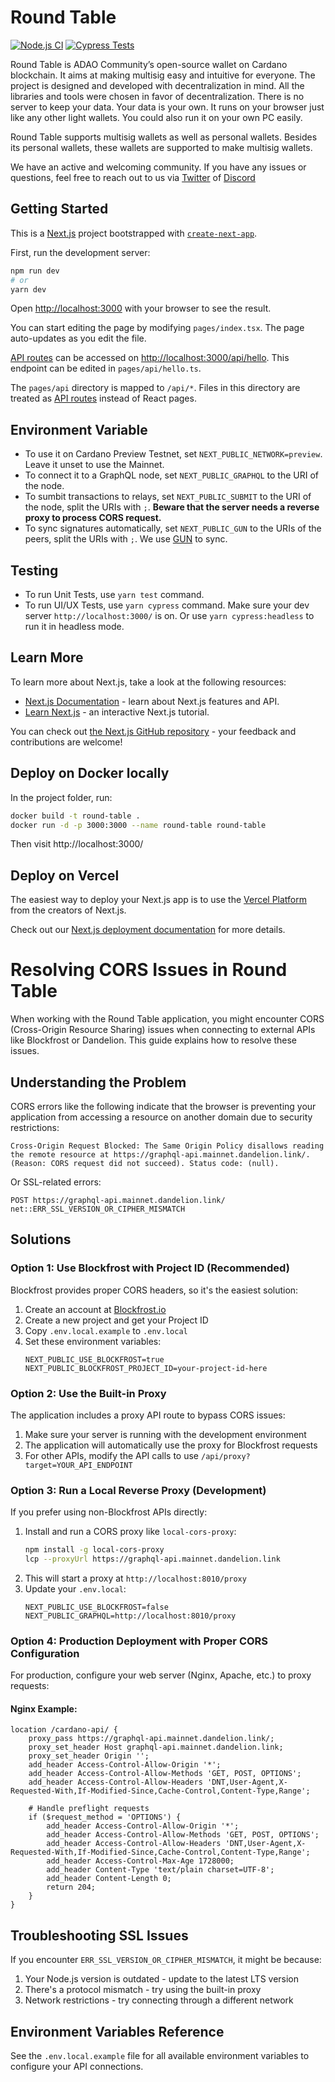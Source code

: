 # Round Table

[![Node.js CI](https://github.com/ADAOcommunity/round-table/actions/workflows/node.js.yml/badge.svg)](https://github.com/ADAOcommunity/round-table/actions/workflows/node.js.yml)
[![Cypress Tests](https://github.com/ADAOcommunity/round-table/actions/workflows/cypress.yml/badge.svg)](https://github.com/ADAOcommunity/round-table/actions/workflows/cypress.yml)

Round Table is ADAO Community’s open-source wallet on Cardano blockchain. It aims at making multisig easy and intuitive for everyone. The project is designed and developed with decentralization in mind. All the libraries and tools were chosen in favor of decentralization. There is no server to keep your data. Your data is your own. It runs on your browser just like any other light wallets. You could also run it on your own PC easily.

Round Table supports multisig wallets as well as personal wallets. Besides its personal wallets, these wallets are supported to make multisig wallets.

We have an active and welcoming community. If you have any issues or questions, feel free to reach out to us via [Twitter](https://twitter.com/adaocommunity) of [Discord](https://discord.gg/BGuhdBXQFU)

## Getting Started

This is a [Next.js](https://nextjs.org/) project bootstrapped with [`create-next-app`](https://github.com/vercel/next.js/tree/canary/packages/create-next-app).

First, run the development server:

```bash
npm run dev
# or
yarn dev
```

Open [http://localhost:3000](http://localhost:3000) with your browser to see the result.

You can start editing the page by modifying `pages/index.tsx`. The page auto-updates as you edit the file.

[API routes](https://nextjs.org/docs/api-routes/introduction) can be accessed on [http://localhost:3000/api/hello](http://localhost:3000/api/hello). This endpoint can be edited in `pages/api/hello.ts`.

The `pages/api` directory is mapped to `/api/*`. Files in this directory are treated as [API routes](https://nextjs.org/docs/api-routes/introduction) instead of React pages.

## Environment Variable

* To use it on Cardano Preview Testnet, set `NEXT_PUBLIC_NETWORK=preview`. Leave it unset to use the Mainnet.
* To connect it to a GraphQL node, set `NEXT_PUBLIC_GRAPHQL` to the URI of the node.
* To sumbit transactions to relays, set `NEXT_PUBLIC_SUBMIT` to the URI of the node, split the URIs with `;`. **Beware that the server needs a reverse proxy to process CORS request.**
* To sync signatures automatically, set `NEXT_PUBLIC_GUN` to the URIs of the peers, split the URIs with `;`. We use [GUN](https://gun.eco) to sync.

## Testing

* To run Unit Tests, use `yarn test` command.
* To run UI/UX Tests, use `yarn cypress` command. Make sure your dev server `http://localhost:3000/` is on. Or use `yarn cypress:headless` to run it in headless mode.

## Learn More

To learn more about Next.js, take a look at the following resources:

- [Next.js Documentation](https://nextjs.org/docs) - learn about Next.js features and API.
- [Learn Next.js](https://nextjs.org/learn) - an interactive Next.js tutorial.

You can check out [the Next.js GitHub repository](https://github.com/vercel/next.js/) - your feedback and contributions are welcome!

## Deploy on Docker locally

In the project folder, run:

```sh
docker build -t round-table .
docker run -d -p 3000:3000 --name round-table round-table
```

Then visit http://localhost:3000/

## Deploy on Vercel

The easiest way to deploy your Next.js app is to use the [Vercel Platform](https://vercel.com/new?utm_medium=default-template&filter=next.js&utm_source=create-next-app&utm_campaign=create-next-app-readme) from the creators of Next.js.

Check out our [Next.js deployment documentation](https://nextjs.org/docs/deployment) for more details.


# Resolving CORS Issues in Round Table

When working with the Round Table application, you might encounter CORS (Cross-Origin Resource Sharing) issues when connecting to external APIs like Blockfrost or Dandelion. This guide explains how to resolve these issues.

## Understanding the Problem

CORS errors like the following indicate that the browser is preventing your application from accessing a resource on another domain due to security restrictions:

```
Cross-Origin Request Blocked: The Same Origin Policy disallows reading the remote resource at https://graphql-api.mainnet.dandelion.link/. (Reason: CORS request did not succeed). Status code: (null).
```

Or SSL-related errors:

```
POST https://graphql-api.mainnet.dandelion.link/ net::ERR_SSL_VERSION_OR_CIPHER_MISMATCH
```

## Solutions

### Option 1: Use Blockfrost with Project ID (Recommended)

Blockfrost provides proper CORS headers, so it's the easiest solution:

1. Create an account at [Blockfrost.io](https://blockfrost.io)
2. Create a new project and get your Project ID
3. Copy `.env.local.example` to `.env.local`
4. Set these environment variables:
   ```
   NEXT_PUBLIC_USE_BLOCKFROST=true
   NEXT_PUBLIC_BLOCKFROST_PROJECT_ID=your-project-id-here
   ```

### Option 2: Use the Built-in Proxy

The application includes a proxy API route to bypass CORS issues:

1. Make sure your server is running with the development environment
2. The application will automatically use the proxy for Blockfrost requests
3. For other APIs, modify the API calls to use `/api/proxy?target=YOUR_API_ENDPOINT`

### Option 3: Run a Local Reverse Proxy (Development)

If you prefer using non-Blockfrost APIs directly:

1. Install and run a CORS proxy like `local-cors-proxy`:
   ```bash
   npm install -g local-cors-proxy
   lcp --proxyUrl https://graphql-api.mainnet.dandelion.link
   ```
2. This will start a proxy at `http://localhost:8010/proxy`
3. Update your `.env.local`:
   ```
   NEXT_PUBLIC_USE_BLOCKFROST=false
   NEXT_PUBLIC_GRAPHQL=http://localhost:8010/proxy
   ```

### Option 4: Production Deployment with Proper CORS Configuration

For production, configure your web server (Nginx, Apache, etc.) to proxy requests:

#### Nginx Example:
```nginx
location /cardano-api/ {
    proxy_pass https://graphql-api.mainnet.dandelion.link/;
    proxy_set_header Host graphql-api.mainnet.dandelion.link;
    proxy_set_header Origin '';
    add_header Access-Control-Allow-Origin '*';
    add_header Access-Control-Allow-Methods 'GET, POST, OPTIONS';
    add_header Access-Control-Allow-Headers 'DNT,User-Agent,X-Requested-With,If-Modified-Since,Cache-Control,Content-Type,Range';
    
    # Handle preflight requests
    if ($request_method = 'OPTIONS') {
        add_header Access-Control-Allow-Origin '*';
        add_header Access-Control-Allow-Methods 'GET, POST, OPTIONS';
        add_header Access-Control-Allow-Headers 'DNT,User-Agent,X-Requested-With,If-Modified-Since,Cache-Control,Content-Type,Range';
        add_header Access-Control-Max-Age 1728000;
        add_header Content-Type 'text/plain charset=UTF-8';
        add_header Content-Length 0;
        return 204;
    }
}
```

## Troubleshooting SSL Issues

If you encounter `ERR_SSL_VERSION_OR_CIPHER_MISMATCH`, it might be because:

1. Your Node.js version is outdated - update to the latest LTS version
2. There's a protocol mismatch - try using the built-in proxy
3. Network restrictions - try connecting through a different network

## Environment Variables Reference

See the `.env.local.example` file for all available environment variables to configure your API connections.

